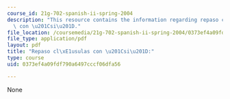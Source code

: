 ```yaml
---
course_id: 21g-702-spanish-ii-spring-2004
description: "This resource contains the information regarding repaso cl\xE1usulas\
  \ con \u201Csi\u201D."
file_location: /coursemedia/21g-702-spanish-ii-spring-2004/0373ef4a09fdf790a6497cccf06dfa56_MIT21G_702S04_46claus.pdf
file_type: application/pdf
layout: pdf
title: "Repaso cl\xE1usulas con \u201Csi\u201D:"
type: course
uid: 0373ef4a09fdf790a6497cccf06dfa56

---
```

None